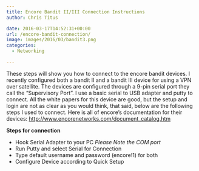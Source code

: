 ```yaml
---
title: Encore Bandit II/III Connection Instructions
author: Chris Titus

date: 2016-03-17T14:52:31+00:00
url: /encore-bandit-connection/
image: images/2016/03/bandit3.png
categories:
  - Networking

---
```

These steps will show you how to connect to the encore bandit devices. I recently configured both a bandit II and a bandit III device for using a VPN over satellite. The devices are configured through a 9-pin serial port they call the &#8220;Supervisory Port&#8221;. I use a basic serial to USB adapter and putty to connect. All the white papers for this device are good, but the setup and login are not as clear as you would think, that said, below are the following steps I used to connect. <!--more-->Here is all of encore&#8217;s documentation for their devices: http://www.encorenetworks.com/document_catalog.htm

**Steps for connection**

  * Hook Serial Adapter to your PC _Please Note the COM port_
  * Run Putty and select Serial for Connection
  * Type default username and password (encore!1) for both
  * Configure Device according to Quick Setup


